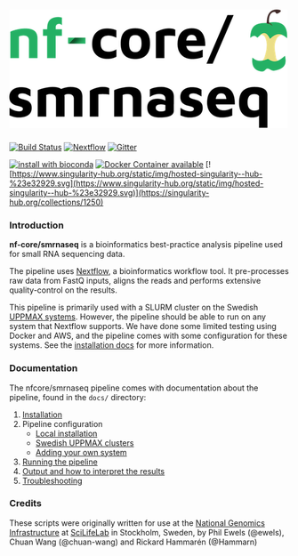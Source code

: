 # ![nf-core/smrnaseq](docs/images/smrnaseq_logo.png)

[![Build Status](https://travis-ci.org/nf-core/smrnaseq.svg?branch=master)](https://travis-ci.org/nf-core/smrnaseq)
[![Nextflow](https://img.shields.io/badge/nextflow-%E2%89%A50.30.2-brightgreen.svg)](https://www.nextflow.io/)
[![Gitter](https://img.shields.io/badge/gitter-%20join%20chat%20%E2%86%92-4fb99a.svg)](https://gitter.im/nf-core/Lobby)

[![install with bioconda](https://img.shields.io/badge/install%20with-bioconda-brightgreen.svg)](http://bioconda.github.io/)
[![Docker Container available](https://img.shields.io/docker/automated/nfcore/smrnaseq.svg)](https://hub.docker.com/r/nfcore/smrnaseq/)
[![https://www.singularity-hub.org/static/img/hosted-singularity--hub-%23e32929.svg](https://www.singularity-hub.org/static/img/hosted-singularity--hub-%23e32929.svg)](https://singularity-hub.org/collections/1250)


### Introduction

**nf-core/smrnaseq** is a bioinformatics best-practice analysis pipeline used for small RNA sequencing data.

The pipeline uses [Nextflow](https://www.nextflow.io), a bioinformatics workflow tool. It pre-processes raw data from FastQ inputs, aligns the reads and performs extensive quality-control on the results.

This pipeline is primarily used with a SLURM cluster on the Swedish [UPPMAX systems](https://www.uppmax.uu.se). However, the pipeline should be able to run on any system that Nextflow supports. We have done some limited testing using Docker and AWS, and the pipeline comes with some configuration for these systems. See the [installation docs](docs/installation.md) for more information.

### Documentation
The nfcore/smrnaseq pipeline comes with documentation about the pipeline, found in the `docs/` directory:


1. [Installation](installation.md)
2. Pipeline configuration
    * [Local installation](configuration/local.md)
    * [Swedish UPPMAX clusters](configuration/uppmax.md)
    * [Adding your own system](configuration/adding_your_own.md)
3. [Running the pipeline](usage.md)
4. [Output and how to interpret the results](output.md)
5. [Troubleshooting](troubleshooting.md)

### Credits
These scripts were originally written for use at the [National Genomics Infrastructure](https://portal.scilifelab.se/genomics/) at [SciLifeLab](http://www.scilifelab.se/) in Stockholm, Sweden, by Phil Ewels (@ewels), Chuan Wang (@chuan-wang) and Rickard Hammarén (@Hammarn)
